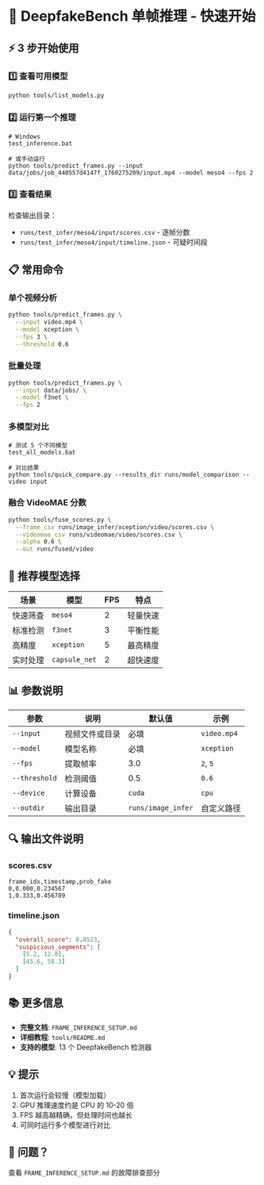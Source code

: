 # 🚀 DeepfakeBench 单帧推理 - 快速开始

## ⚡ 3 步开始使用

### 1️⃣ 查看可用模型

```bash
python tools/list_models.py
```

### 2️⃣ 运行第一个推理

```batch
# Windows
test_inference.bat

# 或手动运行
python tools/predict_frames.py --input data/jobs/job_440557d4147f_1760275209/input.mp4 --model meso4 --fps 2
```

### 3️⃣ 查看结果

检查输出目录：
- `runs/test_infer/meso4/input/scores.csv` - 逐帧分数
- `runs/test_infer/meso4/input/timeline.json` - 可疑时间段

## 📋 常用命令

### 单个视频分析
```bash
python tools/predict_frames.py \
  --input video.mp4 \
  --model xception \
  --fps 3 \
  --threshold 0.6
```

### 批量处理
```bash
python tools/predict_frames.py \
  --input data/jobs/ \
  --model f3net \
  --fps 2
```

### 多模型对比
```batch
# 测试 5 个不同模型
test_all_models.bat

# 对比结果
python tools/quick_compare.py --results_dir runs/model_comparison --video input
```

### 融合 VideoMAE 分数
```bash
python tools/fuse_scores.py \
  --frame_csv runs/image_infer/xception/video/scores.csv \
  --videomae_csv runs/videomae/video/scores.csv \
  --alpha 0.6 \
  --out runs/fused/video
```

## 🎯 推荐模型选择

| 场景 | 模型 | FPS | 特点 |
|------|------|-----|------|
| 快速筛查 | `meso4` | 2 | 轻量快速 |
| 标准检测 | `f3net` | 3 | 平衡性能 |
| 高精度 | `xception` | 5 | 最高精度 |
| 实时处理 | `capsule_net` | 2 | 超快速度 |

## 📊 参数说明

| 参数 | 说明 | 默认值 | 示例 |
|------|------|--------|------|
| `--input` | 视频文件或目录 | 必填 | `video.mp4` |
| `--model` | 模型名称 | 必填 | `xception` |
| `--fps` | 提取帧率 | 3.0 | `2`, `5` |
| `--threshold` | 检测阈值 | 0.5 | `0.6` |
| `--device` | 计算设备 | `cuda` | `cpu` |
| `--outdir` | 输出目录 | `runs/image_infer` | 自定义路径 |

## 🔍 输出文件说明

### scores.csv
```csv
frame_idx,timestamp,prob_fake
0,0.000,0.234567
1,0.333,0.456789
```

### timeline.json
```json
{
  "overall_score": 0.8523,
  "suspicious_segments": [
    [5.2, 12.8],
    [45.6, 58.3]
  ]
}
```

## 📚 更多信息

- **完整文档**: `FRAME_INFERENCE_SETUP.md`
- **详细教程**: `tools/README.md`
- **支持的模型**: 13 个 DeepfakeBench 检测器

## 💡 提示

1. 首次运行会较慢（模型加载）
2. GPU 推理速度约是 CPU 的 10-20 倍
3. FPS 越高越精确，但处理时间也越长
4. 可同时运行多个模型进行对比

## 🐛 问题？

查看 `FRAME_INFERENCE_SETUP.md` 的故障排查部分

